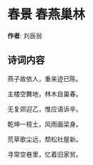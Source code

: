 # 春景 春燕巢林

**作者**: 刘辰翁

## 诗词内容

燕子故依人，重来迹已陈。

主楼空舞地，林木自巢春。

无复郊迎乙，惟应语诉辛。

乾坤一枝土，风雨画梁身。

荒草歌尘远，颓松社屋新。

寻常空巷里，忆着旧家贫。

